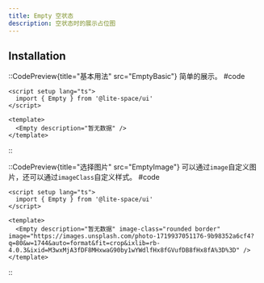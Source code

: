 ```yaml
---
title: Empty 空状态
description: 空状态时的展示占位图
---
```


## Installation

::CodePreview{title="基本用法" src="EmptyBasic"}
简单的展示。
#code
```vue
<script setup lang="ts">
  import { Empty } from '@lite-space/ui'
</script>

<template>
  <Empty description="暂无数据" />
</template>
```
::

::CodePreview{title="选择图片" src="EmptyImage"}
可以通过`image`自定义图片，还可以通过`imageClass`自定义样式。
#code
```vue
<script setup lang="ts">
  import { Empty } from '@lite-space/ui'
</script>

<template>
  <Empty description="暂无数据" image-class="rounded border" image="https://images.unsplash.com/photo-1719937051176-9b98352a6cf4?q=80&w=1744&auto=format&fit=crop&ixlib=rb-4.0.3&ixid=M3wxMjA3fDF8MHxwaG90by1wYWdlfHx8fGVufDB8fHx8fA%3D%3D" />
</template>
```
::
